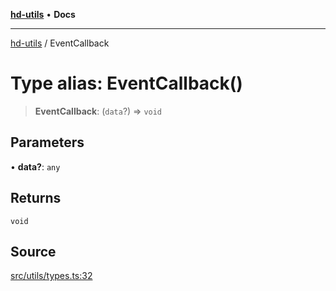 [**hd-utils**](../README.md) • **Docs**

***

[hd-utils](../globals.md) / EventCallback

# Type alias: EventCallback()

> **EventCallback**: (`data`?) => `void`

## Parameters

• **data?**: `any`

## Returns

`void`

## Source

[src/utils/types.ts:32](https://github.com/AhmadHddad/h-utils/blob/b1dfa95e218c9605f39fc234662ef50e62fadcb8/src/utils/types.ts#L32)
